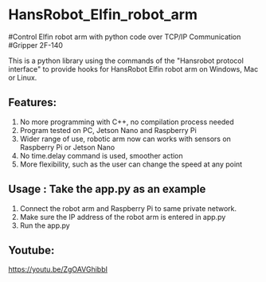 # HansRobot_Elfin_robot_arm
#Control Elfin robot arm with python code over TCP/IP Communication #Gripper 2F-140

This is a python library using the commands of the "Hansrobot protocol interface" to provide hooks for HansRobot Elfin robot arm on Windows, Mac or Linux.

## Features:
1. No more programming with C++, no compilation process needed
2. Program tested on PC, Jetson Nano and Raspberry Pi
3. Wider range of use, robotic arm now can works with sensors on Raspberry Pi or Jetson Nano
4. No time.delay command is used, smoother action
5. More flexibility, such as the user can change the speed at any point

## Usage : Take the app.py as an example
1. Connect the robot arm and Raspberry Pi to same private network.
2. Make sure the IP address of the robot arm is entered in app.py
3. Run the app.py

## Youtube:
https://youtu.be/ZgOAVGhibbI

